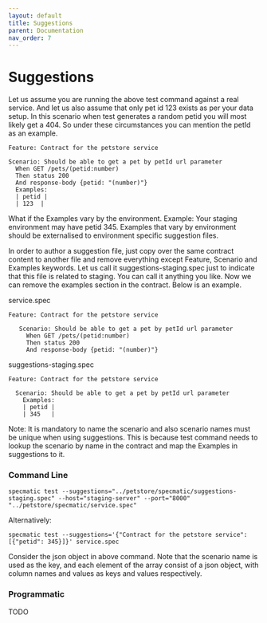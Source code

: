 ```yaml
---
layout: default
title: Suggestions
parent: Documentation
nav_order: 7
---
```

Suggestions
===========

Let us assume you are running the above test command against a real service. And let us also assume that only pet id 123 exists as per your data setup.
In this scenario when test generates a random petid you will most likely get a 404. So under these circumstances you can mention the petId as an example.

    Feature: Contract for the petstore service

    Scenario: Should be able to get a pet by petId url parameter
      When GET /pets/(petid:number)
      Then status 200
      And response-body {petid: "(number)"}
      Examples:
      | petid |
      | 123  |

What if the Examples vary by the environment. Example: Your staging environment may have petid 345.
Examples that vary by environment should be externalised to environment specific suggestion files.

In order to author a suggestion file, just copy over the same contract content to another file and remove everything except Feature, Scenario and Examples keywords.
Let us call it suggestions-staging.spec just to indicate that this file is related to staging. You can call it anything you like.
Now we can remove the examples section in the contract. Below is an example.

service.spec

    Feature: Contract for the petstore service
   
       Scenario: Should be able to get a pet by petId url parameter
         When GET /pets/(petid:number)
         Then status 200
         And response-body {petid: "(number)"}

suggestions-staging.spec

    Feature: Contract for the petstore service

      Scenario: Should be able to get a pet by petId url parameter
        Examples:
        | petid |
        | 345   |
        
Note: It is mandatory to name the scenario and also scenario names must be unique when using suggestions. This is because test command needs to lookup the scenario by name in the contract and map the Examples in suggestions to it.    

### Command Line

    specmatic test --suggestions="../petstore/specmatic/suggestions-staging.spec" --host="staging-server" --port="8000" "../petstore/specmatic/service.spec"

Alternatively:

    specmatic test --suggestions='{"Contract for the petstore service": [{"petid": 345}]}' service.spec

Consider the json object in above command. Note that the scenario name is used as the key, and each element of the array consist of a json object, with column names and values as keys and values respectively.

### Programmatic

TODO 
